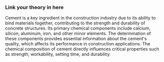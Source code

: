 ### Link your theory in here

Cement is a key ingredient in the construction industry due to its ability to bind materials together, contributing to the strength and durability of concrete structures. Its primary chemical components include calcium, silicon, aluminum, iron, and other minor elements. The determination of these components provides essential information about the cement's quality, which affects its performance in construction applications. The chemical composition of cement directly influences critical properties such as strength, workability, setting time, and durability.
